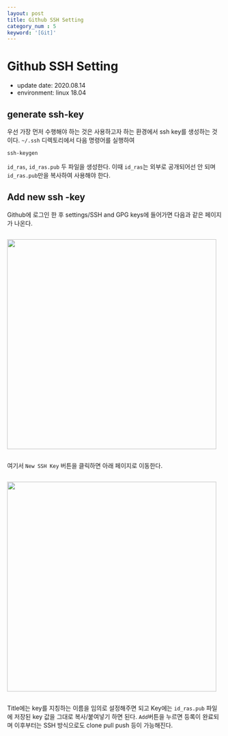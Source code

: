 ```yaml
---
layout: post
title: Github SSH Setting
category_num : 5
keyword: '[Git]'
---
```


# Github SSH Setting

- update date: 2020.08.14
- environment: linux 18.04

## generate ssh-key 

우선 가장 먼저 수행해야 하는 것은 사용하고자 하는 환경에서 ssh key를 생성하는 것이다. `~/.ssh` 디렉토리에서 다음 명령어를 실행하여

```
ssh-keygen
```

`id_ras`, `id_ras.pub` 두 파일을 생성한다. 이때 `id_ras`는 외부로 공개되어선 안 되며 `id_ras.pub`만을 복사하여 사용해야 한다.

## Add new ssh -key

Github에 로그인 한 후 settings/SSH and GPG keys에 들어가면 다음과 같은 페이지가 나온다.

<img src="{{site.image_url}}/development/ssh_key_setting_page.png" style="width:35em; display: block; margin-top: 2em; margin-bottom: 2em">

여기서 `New SSH Key` 버튼을 클릭하면 아래 페이지로 이동한다.

<img src="{{site.image_url}}/development/ssh_key_add_page.png" style="width:35em; display: block; margin-top: 2em; margin-bottom: 2em">

Title에는 key를 지칭하는 이름을 임의로 설정해주면 되고 Key에는 `id_ras.pub` 파일에 저장된 key 값을 그대로 복사/붙여넣기 하면 된다. `Add`버튼을 누르면 등록이 완료되며 이후부터는 SSH 방식으로도 clone pull push 등이 가능해진다.